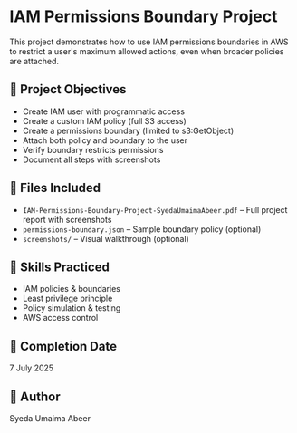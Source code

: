 # IAM Permissions Boundary Project

This project demonstrates how to use IAM permissions boundaries in AWS to restrict a user's maximum allowed actions, even when broader policies are attached.

## 🔐 Project Objectives
- Create IAM user with programmatic access
- Create a custom IAM policy (full S3 access)
- Create a permissions boundary (limited to s3:GetObject)
- Attach both policy and boundary to the user
- Verify boundary restricts permissions
- Document all steps with screenshots

## 📁 Files Included
- `IAM-Permissions-Boundary-Project-SyedaUmaimaAbeer.pdf` – Full project report with screenshots
- `permissions-boundary.json` – Sample boundary policy (optional)
- `screenshots/` – Visual walkthrough (optional)

## 🧠 Skills Practiced
- IAM policies & boundaries
- Least privilege principle
- Policy simulation & testing
- AWS access control

## 📅 Completion Date
7 July 2025

## 👤 Author
Syeda Umaima Abeer
